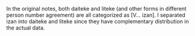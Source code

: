 In the original notes, both daiteke and liteke (and other forms in different person number agreement) are all categorized as [V... izan]. I separated izan into daiteke and liteke since they have complementary distribution in the actual data.